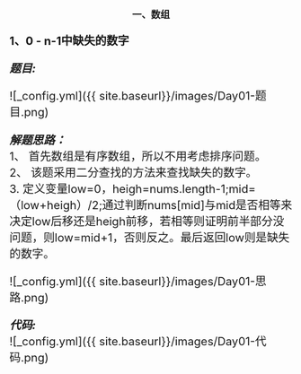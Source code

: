 <center><b><big>一、数组<big></b></center>  

<b>1、0 - n-1中缺失的数字</b>


<b>*题目:*</b>  

![_config.yml]({{ site.baseurl}}/images/Day01-题目.png)  


<b>*解题思路：*</b>  
1、 首先数组是有序数组，所以不用考虑排序问题。  
2、 该题采用二分查找的方法来查找缺失的数字。  
3.  定义变量low=0，heigh=nums.length-1;mid=（low+heigh）/2;通过判断nums[mid]与mid是否相等来决定low后移还是heigh前移，若相等则证明前半部分没问题，则low=mid+1，否则反之。最后返回low则是缺失的数字。  

![_config.yml]({{ site.baseurl}}/images/Day01-思路.png)

  
<b>*代码:*</b>  
![_config.yml]({{ site.baseurl}}/images/Day01-代码.png)


    
